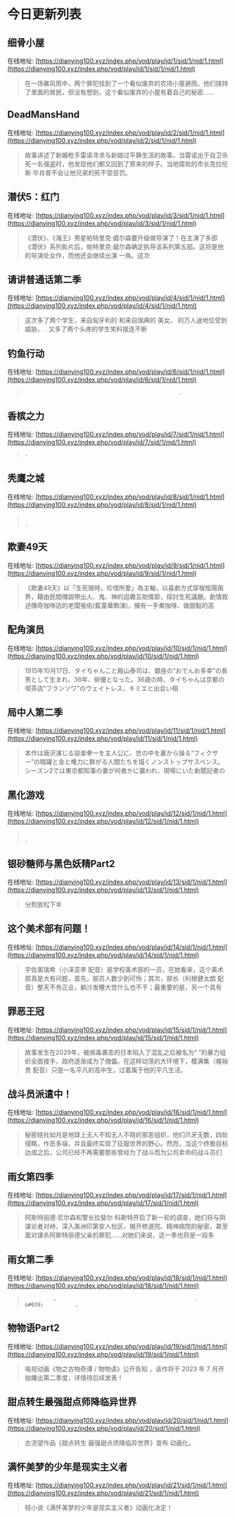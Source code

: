 # 今日更新列表
## 细骨小屋  
在线地址: [https://dianying100.xyz/index.php/vod/play/id/1/sid/1/nid/1.html](https://dianying100.xyz/index.php/vod/play/id/1/sid/1/nid/1.html)  
>在一场暴风雨中，两个罪犯找到了一个看似废弃的农场小屋避雨。他们挟持了里面的居民，但没有想到，这个看似废弃的小屋有着自己的秘密......  

## DeadMansHand  
在线地址: [https://dianying100.xyz/index.php/vod/play/id/2/sid/1/nid/1.html](https://dianying100.xyz/index.php/vod/play/id/2/sid/1/nid/1.html)  
>故事讲述了新婚枪手雷诺寻求与新娘过平静生活的故事。当雷诺出于自卫杀死一名强盗时，他发现他们都又回到了原来的样子。当地腐败的市长克拉伦斯·毕肖普不会让他兄弟的死不受惩罚。  

## 潜伏5：红门  
在线地址: [https://dianying100.xyz/index.php/vod/play/id/3/sid/1/nid/1.html](https://dianying100.xyz/index.php/vod/play/id/3/sid/1/nid/1.html)  
>《潜伏》、《海王》男星帕特里克·威尔森要升级做导演了！在主演了多部《潜伏》系列影片后，帕特里克·威尔森确定执导该系列第五部。这将是他的导演处女作，而他还会继续出演            一角。这次  

## 请讲普通话第二季  
在线地址: [https://dianying100.xyz/index.php/vod/play/id/4/sid/1/nid/1.html](https://dianying100.xyz/index.php/vod/play/id/4/sid/1/nid/1.html)  
>这次多了两个学生，来自匈牙利的      和来自瑞典的      美女。        的万人迷地位受到威胁，  .     又多了两个头疼的学生笑料接连不断  

## 钓鱼行动  
在线地址: [https://dianying100.xyz/index.php/vod/play/id/6/sid/1/nid/1.html](https://dianying100.xyz/index.php/vod/play/id/6/sid/1/nid/1.html)  
>                                                      .  

## 香槟之力  
在线地址: [https://dianying100.xyz/index.php/vod/play/id/7/sid/1/nid/1.html](https://dianying100.xyz/index.php/vod/play/id/7/sid/1/nid/1.html)  
>     -  

## 秃鹰之城  
在线地址: [https://dianying100.xyz/index.php/vod/play/id/8/sid/1/nid/1.html](https://dianying100.xyz/index.php/vod/play/id/8/sid/1/nid/1.html)  
>                                                                           .  

## 欺妻49天  
在线地址: [https://dianying100.xyz/index.php/vod/play/id/9/sid/1/nid/1.html](https://dianying100.xyz/index.php/vod/play/id/9/sid/1/nid/1.html)  
>《欺妻49天》以「生死限時，珍惜所愛」為主軸，以喜劇方式穿梭陰陽兩界，藉由民間傳說帶出人、鬼、神的逗趣互助情節，探討生死議題。劇情敘述傳奇咖啡店的老闆張佑(藍葦華飾演)，擁有一手煮咖啡、做甜點的高  

## 配角演员  
在线地址: [https://dianying100.xyz/index.php/vod/play/id/10/sid/1/nid/1.html](https://dianying100.xyz/index.php/vod/play/id/10/sid/1/nid/1.html)  
>1915年10月17日、タイちゃんこと殿山泰司は、銀座の“おでんお多幸”の長男として生まれ、36年、俳優となった。36歳の時、タイちゃんは京都の喫茶店“フランソワ”のウェイトレス、キミエと出会い相  

## 局中人第二季  
在线地址: [https://dianying100.xyz/index.php/vod/play/id/11/sid/1/nid/1.html](https://dianying100.xyz/index.php/vod/play/id/11/sid/1/nid/1.html)  
>本作は唐沢演じる設楽拳一を主人公に、世の中を裏から操る“フィクサー”の暗躍と金と権力に群がる人間たちを描くノンストップサスペンス。シーズン2では東京都知事の妻が何者かに襲われ、現場にいた新聞記者の  

## 黑化游戏  
在线地址: [https://dianying100.xyz/index.php/vod/play/id/12/sid/1/nid/1.html](https://dianying100.xyz/index.php/vod/play/id/12/sid/1/nid/1.html)  
>                                                                           .  

## 银砂糖师与黑色妖精Part2  
在线地址: [https://dianying100.xyz/index.php/vod/play/id/13/sid/1/nid/1.html](https://dianying100.xyz/index.php/vod/play/id/13/sid/1/nid/1.html)  
>分割放松下半  

## 这个美术部有问题！  
在线地址: [https://dianying100.xyz/index.php/vod/play/id/14/sid/1/nid/1.html](https://dianying100.xyz/index.php/vod/play/id/14/sid/1/nid/1.html)  
>宇佐美瑞希（小泽亚李 配音）是学校美术部的一员，在她看来，这个美术部真是大有问题，首先，部员人数少到可怜；其次，部长（利根健太朗 配音）整天不务正业，躺沙发睡大觉什么也不干；最重要的是，另一个具有  

## 罪恶王冠  
在线地址: [https://dianying100.xyz/index.php/vod/play/id/15/sid/1/nid/1.html](https://dianying100.xyz/index.php/vod/play/id/15/sid/1/nid/1.html)  
>故事发生在2029年，被病毒袭击的日本陷入了混乱之后被名为“   ”的暴力组织全面接手，政府逐渐成为了傀儡。在这样动荡的大环境下，樱满集（梶裕贵 配音）只是一名平凡的高中生，过着属于他的平凡生活，  

## 战斗员派遣中！  
在线地址: [https://dianying100.xyz/index.php/vod/play/id/16/sid/1/nid/1.html](https://dianying100.xyz/index.php/vod/play/id/16/sid/1/nid/1.html)  
>秘密结社如月是地球上无人不知无人不晓的邪恶组织，他们爪牙无数，四处侵略，作恶多端，并且最终实现了征服世界的野心。然而，当这个终极目标达成之后，公司已经不再需要那些曾经为了战斗而为公司卖命的战斗员们  

## 雨女第四季  
在线地址: [https://dianying100.xyz/index.php/vod/play/id/17/sid/1/nid/1.html](https://dianying100.xyz/index.php/vod/play/id/17/sid/1/nid/1.html)  
>阿斯特丽德·尼尔森和警长拉斐尔·科斯特开启了新一轮的调查，她们将与阴谋论者对峙，深入美洲印第安人社区，揭开修道院、精神病院的秘密，甚至面对谋杀阿斯特丽德父亲的罪犯……对她们来说，这一季也将是一段多  

## 雨女第二季  
在线地址: [https://dianying100.xyz/index.php/vod/play/id/18/sid/1/nid/1.html](https://dianying100.xyz/index.php/vod/play/id/18/sid/1/nid/1.html)  
>              ,                                            .                        &#039;          ,  

## 物物语Part2  
在线地址: [https://dianying100.xyz/index.php/vod/play/id/19/sid/1/nid/1.html](https://dianying100.xyz/index.php/vod/play/id/19/sid/1/nid/1.html)  
>电视动画《物之古物奇谭 / 物物语》公开告知   ，该作将于 2023 年 7 月开始播出第二季度，详情待后续发表！  

## 甜点转生最强甜点师降临异世界  
在线地址: [https://dianying100.xyz/index.php/vod/play/id/20/sid/1/nid/1.html](https://dianying100.xyz/index.php/vod/play/id/20/sid/1/nid/1.html)  
>古流望作品《甜点转生 最强甜点师降临异世界》宣布  动画化。  

## 满怀美梦的少年是现实主义者  
在线地址: [https://dianying100.xyz/index.php/vod/play/id/21/sid/1/nid/1.html](https://dianying100.xyz/index.php/vod/play/id/21/sid/1/nid/1.html)  
>轻小说《满怀美梦的少年是现实主义者》动画化决定！  

